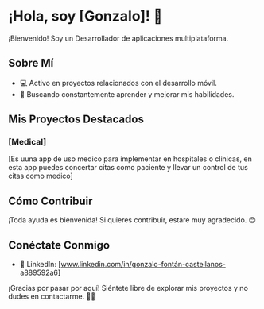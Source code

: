 # ¡Hola, soy [Gonzalo]! 👋

¡Bienvenido! Soy un Desarrollador de aplicaciones multiplataforma.

## Sobre Mí

- 💻 Activo en proyectos relacionados con el desarrollo móvil.
- 🚀 Buscando constantemente aprender y mejorar mis habilidades.

## Mis Proyectos Destacados

### [Medical]

[Es uuna app de uso medico para implementar en hospitales o clinicas, en esta app puedes concertar citas como paciente y llevar un control de tus citas como medico]

## Cómo Contribuir

¡Toda ayuda es bienvenida! Si quieres contribuir, estare muy agradecido. 😊

## Conéctate Conmigo

- 💼 LinkedIn: [www.linkedin.com/in/gonzalo-fontán-castellanos-a889592a6]

¡Gracias por pasar por aquí! Siéntete libre de explorar mis proyectos y no dudes en contactarme. 🚀✨
